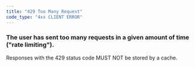 ```yaml
---
title: "429 Too Many Request"
code_type: "4xx CLIENT ERROR"
---
```


### The user has sent too many requests in a given amount of time ("rate limiting").

Responses with the 429 status code MUST NOT be stored by a cache.
